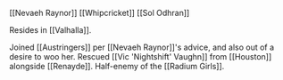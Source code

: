 [[Nevaeh Raynor]]
[[Whipcricket]]
[[Sol Odhran]]

Resides in [[Valhalla]].

Joined [[Austringers]] per [[Nevaeh Raynor]]'s advice, and also out of a desire to woo her. Rescued [[Vic 'Nightshift' Vaughn]] from [[Houston]] alongside [[Renayde]]. Half-enemy of the [[Radium Girls]].